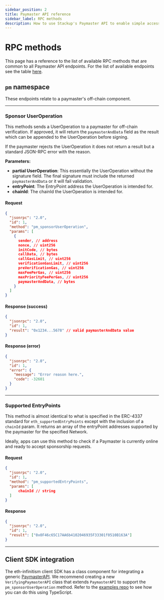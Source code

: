 ```yaml
---
sidebar_position: 2
title: Paymaster API reference
sidebar_label: RPC methods
description: How to use Stackup's Paymaster API to enable simple access to gasless transactions for your ERC-4337 accounts.
---
```


# RPC methods

This page has a reference to the list of available RPC methods that are common to all Paymaster API endpoints. For the list of available endpoints see the table [here](./introduction#stackup-paymaster-api).

## `pm` namespace

These endpoints relate to a paymaster's off-chain component.

---

### Sponsor UserOperation

This methods sends a UserOperation to a paymaster for off-chain verification. If approved, it will return the `paymasterAndData` field as the result which can be appended to the UserOperation before signing.

If the paymaster rejects the UserOperation it does not return a result but a standard JSON-RPC error with the reason.

**Parameters:**

- **partial UserOperation**: This essentially the UserOperation without the signature field. The final signature must include the returned `paymasterAndData` or it will fail validation.
- **entryPoint**: The EntryPoint address the UserOperation is intended for.
- **chainId**: The chainId the UserOperation is intended for.

#### Request

```json
{
  "jsonrpc": "2.0",
  "id": 1,
  "method": "pm_sponsorUserOperation",
  "params": [
    {
      sender, // address
      nonce, // uint256
      initCode, // bytes
      callData, // bytes
      callGasLimit, // uint256
      verificationGasLimit, // uint256
      preVerificationGas, // uint256
      maxFeePerGas, // uint256
      maxPriorityFeePerGas, // uint256
      paymasterAndData, // bytes
    }
  ]
}
```

#### Response (success)

```json
{
  "jsonrpc": "2.0",
  "id": 1,
  "result": "0x1234...5678" // valid paymasterAndData value
}
```

#### Response (error)

```json
{
  "jsonrpc": "2.0",
  "id": 1,
  "error": {
    "message": "Error reason here.",
    "code": -32601
  }
}
```

---

### Supported EntryPoints

This method is almost identical to what is specified in the ERC-4337 standard for `eth_supportedEntryPoints` except with the inclusion of a `chainId` param. It returns an array of the entryPoint addresses supported by the paymaster for the specified Network.

Ideally, apps can use this method to check if a Paymaster is currently online and ready to accept sponsorship requests.

#### Request

```json
{
  "jsonrpc": "2.0",
  "id": 1,
  "method": "pm_supportedEntryPoints",
  "params": [
      chainId // string
  ]
}
```

#### Response

```json
{
  "jsonrpc": "2.0",
  "id": 1,
  "result": ["0x0F46c65C17AA6b4102046935F33301f0510B163A"]
}
```

---

## Client SDK integration

The eth-infinitism client SDK has a class component for integrating a generic [PaymasterAPI](https://github.com/eth-infinitism/bundler/blob/main/packages/sdk/src/PaymasterAPI.ts). We recommend creating a new `VerifyingPaymasterAPI` class that extends `PaymasterAPI` to support the `pm_sponsorUserOperation` method. Refer to the [examples repo](https://github.com/stackup-wallet/erc-4337-examples/blob/main/src/getPaymaster.ts) to see how you can do this using TypeScript.
